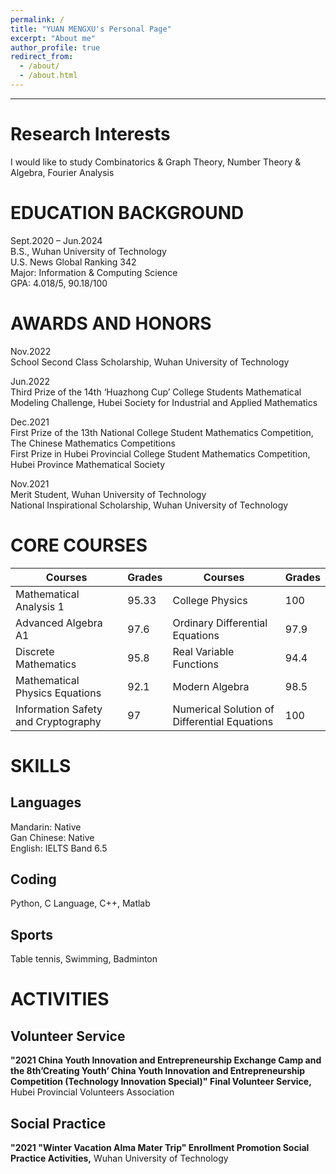 ```yaml
---
permalink: /
title: "YUAN MENGXU's Personal Page"
excerpt: "About me"
author_profile: true
redirect_from: 
  - /about/
  - /about.html
---
```


---

**Research Interests**
=====
I would like to study Combinatorics & Graph Theory, Number Theory & Algebra, Fourier Analysis




**EDUCATION BACKGROUND**
=====
Sept.2020 – Jun.2024  
B.S., Wuhan University of Technology  
U.S. News Global Ranking 342   
Major: Information & Computing Science  
GPA: 4.018/5, 90.18/100



**AWARDS AND HONORS**
======
Nov.2022  
School Second Class Scholarship, Wuhan University of Technology  

Jun.2022  
Third Prize of the 14th ‘Huazhong Cup’ College Students Mathematical Modeling
Challenge, Hubei Society for Industrial and Applied Mathematics  

Dec.2021  
First Prize of the 13th National College Student Mathematics Competition, The Chinese Mathematics Competitions  
First Prize in Hubei Provincial College Student Mathematics Competition, Hubei Province Mathematical Society  

Nov.2021  
Merit Student, Wuhan University of Technology  
National Inspirational Scholarship, Wuhan University of Technology  



**CORE COURSES**
=====

| Courses | Grades | Courses | Grades |  
|  ---  | ---  | --- | --- |
| Mathematical Analysis 1 | 95.33 | College Physics | 100 |  
| Advanced Algebra A1 | 97.6 | Ordinary Differential Equations | 97.9 |
| Discrete Mathematics | 95.8 |  Real Variable Functions | 94.4 |
| Mathematical Physics Equations | 92.1 |  Modern Algebra | 98.5 |
| Information Safety and Cryptography | 97 | Numerical Solution of Differential Equations | 100 | 



SKILLS
=====

Languages
---
Mandarin: Native  
Gan Chinese: Native  
English: IELTS Band 6.5

Coding
---
Python, C Language, C++, Matlab  

Sports
---
Table tennis, Swimming, Badminton



ACTIVITIES
=====

Volunteer Service
---
**"2021 China Youth Innovation and Entrepreneurship Exchange Camp and the 8th’Creating Youth’ China Youth Innovation and Entrepreneurship Competition (Technology Innovation Special)" Final Volunteer Service,** Hubei Provincial Volunteers Association

Social Practice
---
**"2021 "Winter Vacation Alma Mater Trip" Enrollment Promotion Social Practice Activities,** Wuhan University of Technology
